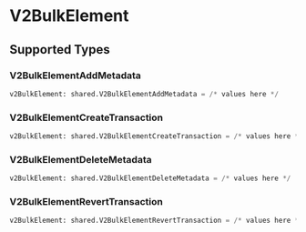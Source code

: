 # V2BulkElement


## Supported Types

### V2BulkElementAddMetadata

```python
v2BulkElement: shared.V2BulkElementAddMetadata = /* values here */
```

### V2BulkElementCreateTransaction

```python
v2BulkElement: shared.V2BulkElementCreateTransaction = /* values here */
```

### V2BulkElementDeleteMetadata

```python
v2BulkElement: shared.V2BulkElementDeleteMetadata = /* values here */
```

### V2BulkElementRevertTransaction

```python
v2BulkElement: shared.V2BulkElementRevertTransaction = /* values here */
```

